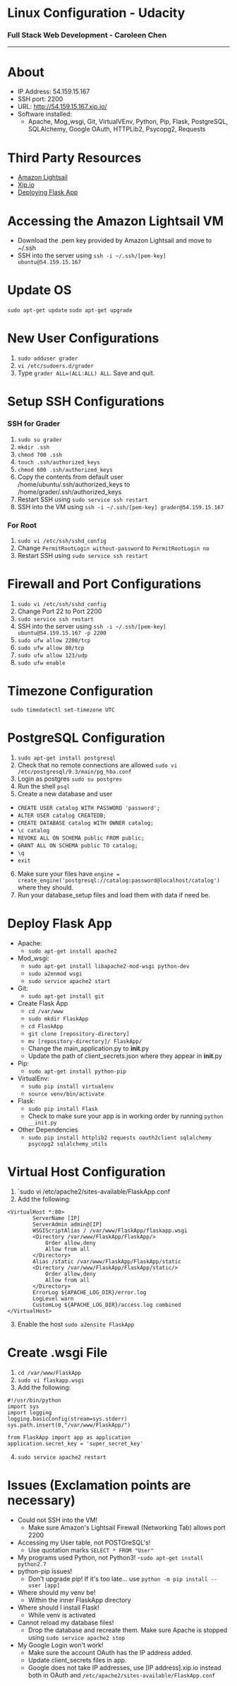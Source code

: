 # Linux Configuration - Udacity
### Full Stack Web Development - Caroleen Chen
_____________
# About


- IP Address: 54.159.15.167
- SSH port: 2200
- URL: http://54.159.15.167.xip.io/
- Software installed:
  - Apache, Mog_wsgi, Git, VirtualVEnv, Python, Pip, Flask, PostgreSQL, SQLAlchemy, Google OAuth, HTTPLib2, Psycopg2, Requests

# Third Party Resources
* [Amazon Lightsail](lightsail.aws.amazon.com/)
* [Xip.io](xip.io)
* [Deploying Flask App](https://www.digitalocean.com/community/tutorials/how-to-deploy-a-flask-application-on-an-ubuntu-vps#step-one%E2%80%94-install-and-enable-mod_wsgi)

# Accessing the Amazon Lightsail VM
- Download the .pem key provided by Amazon Lightsail and move to ~/.ssh
- SSH into the server using `ssh -i ~/.ssh/[pem-key] ubuntu@54.159.15.167`

# Update OS
`sudo apt-get update`
`sudo apt-get upgrade`

# New User Configurations
1. `sudo adduser grader`
2. `vi /etc/sudoers.d/grader`
3. Type `grader ALL=(ALL:ALL) ALL`. Save and quit.

# Setup SSH Configurations
### SSH for Grader
1. `sudo su grader`
2. `mkdir .ssh`
3. `chmod 700 .ssh`
4. `touch .ssh/authorized_keys`
5. `chmod 600 .ssh/authorized_keys`
6. Copy the contents from default user /home/ubuntu/.ssh/authorized_keys to /home/grader/.ssh/authorized_keys
7. Restart SSH using `sudo service ssh restart`
8. SSH into the VM using `ssh -i ~/.ssh/[pem-key] grader@54.159.15.167`

### For Root
1. `sudo vi /etc/ssh/sshd_config`
2. Change `PermitRootLogin without-password` to `PermitRootLogin no`
3. Restart SSH using `sudo service ssh restart`

# Firewall and Port Configurations
1. `sudo vi /etc/ssh/sshd_config`
2. Change Port 22 to Port 2200
3. `sudo service ssh restart`
4. SSH into the server using `ssh -i ~/.ssh/[pem-key] ubuntu@54.159.15.167 -p 2200`
5. `sudo ufw allow 2200/tcp`
6. `sudo ufw allow 80/tcp`
7. `sudo ufw allow 123/udp`
8. `sudo ufw enable`

# Timezone Configuration
` sudo timedatectl set-timezone UTC`

# PostgreSQL Configuration
1. `sudo apt-get install postgresql`
2. Check that no remote connections are allowed `sudo vi /etc/postgresql/9.3/main/pg_hba.conf`
3. Login as postgres `sudo su postgres`
4. Run the shell `psql`
5. Create a new database and user
  - `CREATE USER catalog WITH PASSWORD 'password';`
  - `ALTER USER catalog CREATEDB;`
  - `CREATE DATABASE catalog WITH OWNER catalog;`
  - `\c catalog`
  - `REVOKE ALL ON SCHEMA public FROM public;`
  - `GRANT ALL ON SCHEMA public TO catalog;`
  - `\q`
  - `exit`
6. Make sure your files have `engine = create_engine('postgresql://catalog:password@localhost/catalog')` where they should.
7. Run your database_setup files and load them with data if need be.

# Deploy Flask App
- Apache: 
  - `sudo apt-get install apache2`
- Mod_wsgi:
  - `sudo apt-get install libapache2-mod-wsgi python-dev`
  - `sudo a2enmod wsgi`
  - `sudo service apache2 start`
- Git:
  - `sudo apt-get install git`
- Create Flask App
  - `cd /var/www`
  - `sudo mkdir FlaskApp`
  - `cd FlaskApp`
  - `git clone [repository-directory]`
  - `mv [repository-directory]/ FlaskApp/`
  - Change the main_application.py to __init__.py
  - Update the path of client_secrets.json where they appear in __init__.py
- Pip:
  - `sudo apt-get install python-pip`
- VirtualEnv:
  - `sudo pip install virtualenv`
  - `source venv/bin/activate`
- Flask:
  - `sudo pip install Flask`
  - Check to make sure your app is in working order by running `python __init.py`
- Other Dependencies
  - `sudo pip install httplib2 requests oauth2client sqlalchemy psycopg2 sqlalchemy_utils `

# Virtual Host Configuration
1. `sudo vi /etc/apache2/sites-available/FlaskApp.conf
2. Add the following:
```
<VirtualHost *:80>
		ServerName [IP]
		ServerAdmin admin@[IP]
		WSGIScriptAlias / /var/www/FlaskApp/flaskapp.wsgi
		<Directory /var/www/FlaskApp/FlaskApp/>
			Order allow,deny
			Allow from all
		</Directory>
		Alias /static /var/www/FlaskApp/FlaskApp/static
		<Directory /var/www/FlaskApp/FlaskApp/static/>
			Order allow,deny
			Allow from all
		</Directory>
		ErrorLog ${APACHE_LOG_DIR}/error.log
		LogLevel warn
		CustomLog ${APACHE_LOG_DIR}/access.log combined
</VirtualHost>
```
3. Enable the host `sudo a2ensite FlaskApp`

# Create .wsgi File
1. `cd /var/www/FlaskApp`
2. `sudo vi flaskapp.wsgi`
3. Add the following:
```
#!/usr/bin/python
import sys
import logging
logging.basicConfig(stream=sys.stderr)
sys.path.insert(0,"/var/www/FlaskApp/")

from FlaskApp import app as application
application.secret_key = 'super_secret_key'
```
4. `sudo service apache2 restart`

# Issues (Exclamation points are necessary)
- Could not SSH into the VM!
  - Make sure Amazon's Lightsail Firewall (Networking Tab) allows port 2200 
- Accessing my User table, not POSTGreSQL's!
  - Use quotation marks `SELECT * FROM "User"`
- My programs used Python, not Python3!
  -`sudo apt-get install python2.7`
- python-pip issues!
  - Don't upgrade pip! If it's too late... use `python -m pip install --user [app]`
- Where should my venv be!
  - Within the inner FlaskApp directory
- Where should I install Flask!
  - While venv is activated
- Cannot reload my database files!
  - Drop the database and recreate them. Make sure Apache is stopped using `sudo service apache2 stop`
- My Google Login won't work!
  - Make sure the account OAuth has the IP address added.
  - Update client_secrets files in app.
  - Google does not take IP addresses, use [IP address].xip.io instead both in OAuth and `/etc/apache2/sites-available/FlaskApp.conf`



